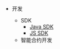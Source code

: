 - 开发

	- SDK
		- [Java SDK](/zh-cn/Development/[Chinese-Simplified]-Java-SDK.md)
		- [JS SDK](/zh-cn/Development/[Chinese-Simplified]-JS-SDK.md)
	- 智能合约开发